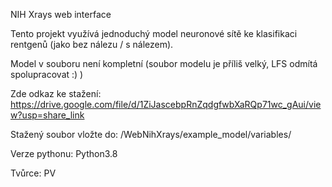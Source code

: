 NIH Xrays web interface

Tento projekt využívá jednoduchý model neuronové sítě ke klasifikaci rentgenů (jako bez nálezu / s nálezem).

Model v souboru není kompletní (soubor modelu je příliš velký, LFS odmítá spolupracovat :) )

Zde odkaz ke stažení:
https://drive.google.com/file/d/1ZiJascebpRnZqdgfwbXaRQp71wc_gAui/view?usp=share_link

Stažený soubor vložte do:
/WebNihXrays/example_model/variables/

Verze pythonu:
Python3.8

Tvůrce:
PV
